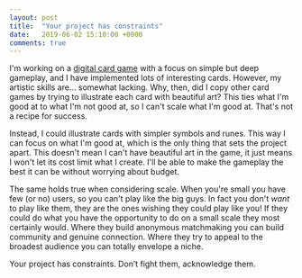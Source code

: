 ```yaml
---
layout: post
title:  "Your project has constraints"
date:   2019-06-02 15:10:00 +0000
comments: true
---
```

I'm working on a [digital card game](https://github.com/RoganMurley/Ring-of-Worlds) with a focus on simple but deep gameplay, and I have implemented lots of interesting cards. However, my artistic skills are... somewhat lacking. Why, then, did I copy other card games by trying to illustrate each card with beautiful art? This ties what I'm good at to what I'm not good at, so I can't scale what I'm good at. That's not a recipe for success.

Instead, I could illustrate cards with simpler symbols and runes. This way I can focus on what I'm good at, which is the only thing that sets the project apart. This doesn't mean I can't have beautiful art in the game, it just means I won't let its cost limit what I create. I'll be able to make the gameplay the best it can be without worrying about budget.

The same holds true when considering scale. When you're small you have few (or no) users, so you can't play like the big guys. In fact you don't *want* to play like them, they are the ones wishing they could play like you! If they could do
what you have the opportunity to do on a small scale they most certainly would. Where they build anonymous matchmaking you can build community and genuine connection. Where they try to appeal to the broadest audience you can totally envelope a niche.

Your project has constraints. Don’t fight them, acknowledge them.
